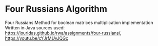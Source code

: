 # Four Russians Algorithm
Four Russians Method for boolean matrices multiplication  implementation
Written in Java
sources used: https://louridas.github.io/rwa/assignments/four-russians/, https://youtu.be/cYJrMUvJQGc
